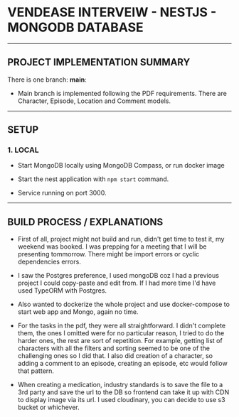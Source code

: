 
# **VENDEASE INTERVEIW - NESTJS - MONGODB DATABASE**

---
## PROJECT IMPLEMENTATION SUMMARY

There is one branch: **main**:

- Main branch is implemented following the PDF requirements. There are Character, Episode, Location and Comment models.



---
## SETUP

### 1. LOCAL
- Start MongoDB locally using MongoDB Compass, or run docker image

- Start the nest application with `npm start` command.

- Service running on port 3000.




---
## BUILD PROCESS / EXPLANATIONS

- First of all, project might not build and run, didn't get time to test it, my weekend was booked. I was prepping for a meeting that I will be presenting tommorrow. There might be import errors or cyclic dependencies errors.

- I saw the Postgres preference, I used mongoDB coz I had a previous project I could copy-paste and edit from. If I had more time I'd have used TypeORM with Postgres.

- Also wanted to dockerize the whole project and use docker-compose to start web app and Mongo, again no time.

- For the tasks in the pdf, they were all straightforward. I didn't complete them, the ones I omitted were for no particular reason, I tried to do the harder ones, the rest are sort of repetition. For example, getting list of characters with all the filters and sorting seemed to be one of the challenging ones so I did that. I also did creation of a character, so adding a comment to an episode, creating an episode, etc would follow that pattern. 

- When creating a medication, industry standards is to save the file to a 3rd party and save
the url to the DB so frontend can take it up with CDN to display image via its url. I used
cloudinary, you can decide to use s3 bucket or whichever.




